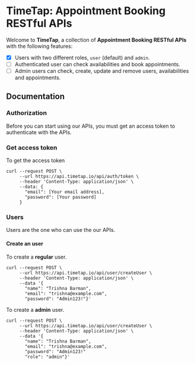 # TimeTap: Appointment Booking RESTful APIs

Welcome to **TimeTap**, a collection of **Appointment Booking RESTful APIs** with the following features:

* [x] Users with two different roles, `user` (default) and `admin`.
* [ ] Authenticated user can check availabilities and book appointments.
* [ ] Admin users can check, create, update and remove users, availabilities and appointments.

## Documentation

### Authorization

Before you can start using our APIs, you must get an access token to authenticate with the APIs.

### Get access token

To get the access token

```
curl --request POST \
     --url https://api.timetap.io/api/auth/token \
     --header 'Content-Type: application/json' \
     --data: {
       "email": [Your email address],
       "password": [Your password]
     }
```

### Users

Users are the one who can use the our APIs.

#### Create an user

To create a **regular** user.

```
curl --request POST \
     --url https://api.timetap.io/api/user/createUser \
     --header 'Content-Type: application/json' \
     --data '{
       "name": "Trishna Barman",
       "email": "trishna@example.com",
       "password": "Admin123!"}'
```

To create a **admin** user.

```
curl --request POST \
     --url https://api.timetap.io/api/user/createUser \
     --header 'Content-Type: application/json' \
     --data '{
       "name": "Trishna Barman",
       "email": "trishna@example.com",
       "password": "Admin123!"
       "role": "admin"}'
```
